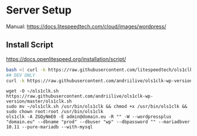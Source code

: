 # Server Setup

Manual: https://docs.litespeedtech.com/cloud/images/wordpress/

## Install Script

https://docs.openlitespeed.org/installation/script/

```bash
bash <( curl -k https://raw.githubusercontent.com/litespeedtech/ols1clk/master/ols1clk.sh ) -w
## DEV ONLY
curl -k https://raw.githubusercontent.com/andriilive/ols1clk-wp-version/master/ols1clk.sh
```

```shell
wget -O ~/ols1clk.sh https://raw.githubusercontent.com/andriilive/ols1clk-wp-version/master/ols1clk.sh
sudo mv ~/ols1clk.sh /usr/bin/ols1clk && chmod +x /usr/bin/ols1clk && sudo chown root:root /usr/bin/ols1clk
ols1clk -A ZGQyNmE0 -E admin@domain.eu -R "" -W --wordpressplus "domain.eu" --dbname "prod" --dbuser "wp" --dbpassword "" --mariadbver 10.11 --pure-mariadb --with-mysql
```
